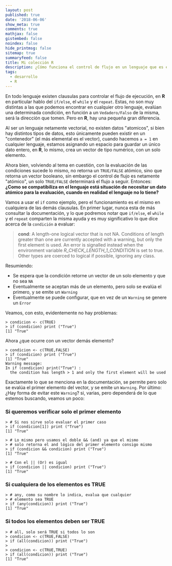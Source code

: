 ```yaml
---
layout: post
published: true
date: '2018-06-06'
show_meta: true
comments: true
mathjax: false
gistembed: false
noindex: false
hide_printmsg: false
sitemap: true
summaryfeed: false
title: Mi colección R
description: ¿Cómo funciona el control de flujo en un lenguaje que es enteramente vectorial?
tags:
  - desarrollo
  - R
---
```

En todo lenguaje existen clausulas para controlar el flujo de ejecución, en
**R** en particular hablo del `if/else`, el `while` y el `repeat`. Estas, no son
muy distintas a las que podemos encontrar en cualquier otro lenguaje, evalúan
una determinada condición, en función a un `Vedadero/Falso` de la misma, será la
dirección que tomen. Pero en **R**, hay una pequeña gran diferencia.

Al ser un lenguaje netamente vectorial, no existen datos "atomicos", si bien hay
distintos tipos de datos, esto únicamente pueden existir en un "contenedor" (el
más elemental es el vector), cuando hacemos `a = 1` en cualquier lenguaje,
estamos asignando un espacio para guardar un único dato entero, en **R**, lo
mismo, crea un vector de tipo numérico, con un solo elemento. 

Ahora bien, volviendo al tema en cuestión, con la evaluación de las condiciones
sucede lo mismo, no retorna un `TRUE/FALSE` atómico, sino que retorna un vector
booleano, sin embargo el control de flujo es netamente "atómico", un solo
`TRUE/FALSE` determinará el flujo a seguir. Entonces: **¿Como se compatibiliza
en el lenguaje está situación de necesitar un dato atómico para la evaluación,
cuando en realidad el lenguaje no lo tiene?**

Vamos a usar el `if` como ejemplo, pero el funcionamiento es el mismo en
cualquiera de las demás clausulas. En primer lugar, nunca esta de más consultar
la documentación, y lo que podremos notar que `if/else`, el `while` y el
`repeat` comparten la misma ayuda y es muy significativo lo que dice acerca de
la `condición` a evaluar:

> **cond**:	 A length-one logical vector that is not NA. Conditions of length greater than one are currently accepted with a warning, but
> only the first element is used. An error is signalled instead when the
> environment variable _R_CHECK_LENGTH_1_CONDITION_ is set to true.
> Other types are coerced to logical if possible, ignoring any class.

Resumiendo:

+ Se espera que la condición retorne un vector de un solo elemento y que no sea `NA`
+ Eventualmente se aceptan más de un elemento, pero solo se evalúa el primero, y se emite un `Warning`
+ Eventualmente se puede configurar, que en vez de un `Warning` se genere un `Error`

Veamos, con esto, evidentemente no hay problemas:

    > condicion <- c(TRUE)
    > if (condicion) print ("True")
    [1] "True"

Ahora ¿que ocurre con un vector demás elemento?

    > condicion <- c(TRUE,FALSE)
    > if (condicion) print ("True")
    [1] "True"
    Warning message:
    In if (condicion) print("True") :
      the condition has length > 1 and only the first element will be used

Exactamente lo que se menciona en la documentación, se permite pero solo se
evalúa el primer elemento del vector, y se emite un `Warning`. Por último: ¿Hay
forma de evitar este `Warning`? si, varias, pero dependerá de lo que estemos
buscando, veamos un poco:

### Si queremos verificar solo el primer elemento

    > # Si nos sirve solo evaluar el primer caso
    > if (condicion[1]) print ("True")
    [1] "True"

    > # Lo mismo pero usamos el doble && (and) ya que el mismo
    > # solo retorna el and lógico del primer elemento consigo mismo
    > if (condicion && condicion) print ("True")
    [1] "True"

    > # Con el || (Or) es igual
    > if (condicion || condicion) print ("True")
    [1] "True"

### Si cualquiera de los elementos es TRUE

    > # any, como su nombre lo indica, evalua que cualquier 
    > # elemento sea TRUE
    > if (any(condicion)) print ("True")
    [1] "True"

### Si todos los elementos deben ser TRUE

    > # all, solo será TRUE si todos lo son
    > condicion <- c(TRUE,FALSE)
    > if (all(condicion)) print ("True")
    > 
    > condicion <- c(TRUE,TRUE)
    > if (all(condicion)) print ("True")
    [1] "True"
